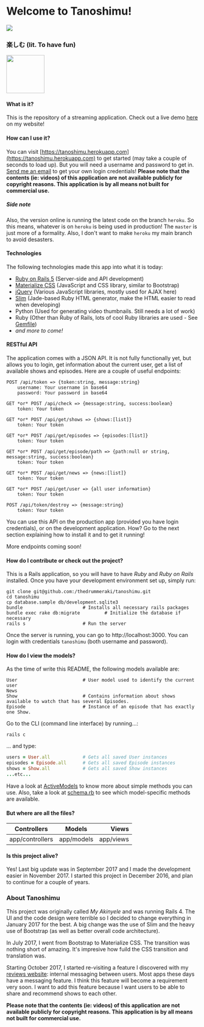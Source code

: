 # Welcome to Tanoshimu! 
<a href="https://circleci.com/gh/thedrummeraki/tanoshimu"><img src="https://circleci.com/gh/thedrummeraki/tanoshimu/tree/heroku.svg?style=shield"/></a>
### 楽しむ (lit. To have fun)
<a href="https://tanoshimu.herokuapp.com"><img src="public/favicon.ico" width="100" height="100"/></a>

#### What is it?
This is the repository of a streaming application. Check out a live demo 
[here](https://akinyele.herokuapp.com/#tanoshimu) on my website!

#### How can I use it?
You can visit [https://tanoshimu.herokuapp.com](https://tanoshimu.herokuapp.com)
to get started (may take a couple of seconds to load up). But you will need a
username and password to get in. [Send me an email](mailto:akinyele.akintola.febrissy@gmail.com)
to get your own login credentials! **Please note that the contents (ie: videos) of this application 
are not available publicly for copyright reasons. This application is by all means not built 
for commercial use.**

##### Side note
Also, the version online is running the latest code on the branch `heroku`. So this
means, whatever is on `heroku` is being used in production! The `master` is just more
of a formality. Also, I don't want to make `heroku` my main branch to avoid desasters.

#### Technologies
The following technologies made this app into what it is today:
- [Ruby on Rails 5](http://rubyonrails.org/) (Server-side and API development)
- [Materialize CSS](http://materializecss.com/) (JavaScript and CSS library, similar to Bootstrap)
- [jQuery](https://jquery.com/) (Various JavaScript libraries, mostly used for AJAX here)
- [Slim](http://slim-lang.com/) (Jade-based Ruby HTML generator, make the HTML easier to read when developing)
- Python (Used for generating video thumbnails. Still needs a lot of work)
- Ruby (Other than Ruby of Rails, lots of cool Ruby libraries are used - See [Gemfile](Gemfile))
- _and more to come!_

#### RESTful API
The application comes with a JSON API. It is not fully functionally yet, but allows
you to login, get information about the current user, get a list of available shows
and episodes. Here are a couple of useful endpoints:
```
POST /api/token => {token:string, message:string}
	username: Your username in base64
	password: Your password in base64

GET *or* POST /api/check => {message:string, success:boolean}
    token: Your token

GET *or* POST /api/get/shows => {shows:[list]}
	token: Your token

GET *or* POST /api/get/episodes => {episodes:[list]}
	token: Your token

GET *or* POST /api/get/episode/path => {path:null or string, message:string, success:boolean}
	token: Your token

GET *or* POST /api/get/news => {news:[list]}
	token: Your token

GET *or* POST /api/get/user => {all user information}
	token: Your token

POST /api/token/destroy => {message:string}
	token: Your token
```
You can use this API on the production app (provided you have login credentials), or on
the development application. How? Go to the next section explaining how to install it and
to get it running!

More endpoints coming soon!

#### How do I contribute or check out the project?
This is a Rails application, so you will have to have *Ruby* and *Ruby on Rails* installed.
Once you have your development environment set up, simply run:
```
git clone git@github.com:/thedrummeraki/tanoshimu.git
cd tanoshimu
cp database.sample db/development.sqlite3
bundle						# Installs all necessary rails packages
bundle exec rake db:migrate         # Initialize the database if necessary
rails s						# Run the server
```
Once the server is running, you can go to http://localhost:3000. You can login with credentials ```tanoshimu```
(both username and password).

#### How do I view the models?
As the time of write this README, the following models available are:
```
User 						# User model used to identify the current user
News 		
Show 						# Contains information about shows available to watch that has several Episodes.
Episode						# Instance of an episode that has exactly one Show.

```
Go to the CLI (command line interface) by running...:
```
rails c
```
... and type:
```ruby
users = User.all 			# Gets all saved User instances
episodes = Episode.all  	# Gets all saved Episode instances
shows = Show.all 			# Gets all saved Show instances
...etc...
```

Have a look at [ActiveModels](http://guides.rubyonrails.org/active_model_basics.html) to
know more about simple methods you can use. Also, take a look at [schema.rb](db/schema.rb) to
see which model-specific methods are available.

#### But where are all the files?
| Controllers      | Models     | Views     |
| ---------------- |:----------:| ---------:|
| app/controllers  | app/models | app/views |


#### Is this project alive? 
Yes! Last big update was in September 2017 and I made the development easier in November 2017. I started 
this project in December 2016, and plan to continue for a couple of years.

### About Tanoshimu
This project was originally called *My Akinyele* and was running Rails 4. The UI and the code design 
were terrible so I decided to change everything in January 2017 for the best. A big change was the use of
Slim and the heavy use of Bootstrap (as well as better overall code architecture).

In July 2017, I went from Bootstrap to Materialize CSS. The transition was nothing short of amazing. It's
impresive how fuild the CSS transition and translation was.

Starting October 2017, I started re-visiting a feature I discovered with my [reviews website](https://reviews.herokuapp.com):
internal messaging between users. Most apps these days have a messaging feature. I think this feature will become a 
requirement very soon. I want to add this feature because I want users to be able to share and recommend shows to
each other.

**Please note that the contents (ie: videos) of this application are not available publicly for copyright reasons. 
This application is by all means not built for commercial use.**
